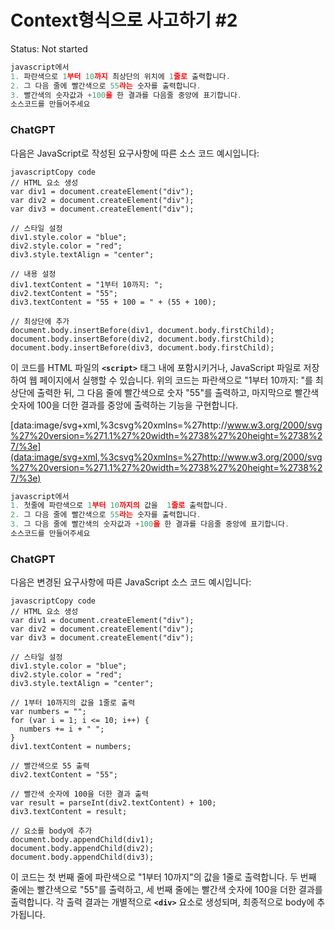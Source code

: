 # Context형식으로 사고하기 #2

Status: Not started

```jsx
javascript에서 
1. 파란색으로 1부터 10까지 최상단의 위치에 1줄로 출력합니다.
2. 그 다음 줄에 빨간색으로 55라는 숫자를 출력합니다.
3. 빨간색의 숫자값과 +100을 한 결과를 다음줄 중앙에 표기합니다.
소스코드를 만들어주세요
```

### ChatGPT

다음은 JavaScript로 작성된 요구사항에 따른 소스 코드 예시입니다:

```
javascriptCopy code
// HTML 요소 생성
var div1 = document.createElement("div");
var div2 = document.createElement("div");
var div3 = document.createElement("div");

// 스타일 설정
div1.style.color = "blue";
div2.style.color = "red";
div3.style.textAlign = "center";

// 내용 설정
div1.textContent = "1부터 10까지: ";
div2.textContent = "55";
div3.textContent = "55 + 100 = " + (55 + 100);

// 최상단에 추가
document.body.insertBefore(div1, document.body.firstChild);
document.body.insertBefore(div2, document.body.firstChild);
document.body.insertBefore(div3, document.body.firstChild);

```

이 코드를 HTML 파일의 **`<script>`** 태그 내에 포함시키거나, JavaScript 파일로 저장하여 웹 페이지에서 실행할 수 있습니다. 위의 코드는 파란색으로 "1부터 10까지: "를 최상단에 출력한 뒤, 그 다음 줄에 빨간색으로 숫자 "55"를 출력하고, 마지막으로 빨간색 숫자에 100을 더한 결과를 중앙에 출력하는 기능을 구현합니다.

[data:image/svg+xml,%3csvg%20xmlns=%27http://www.w3.org/2000/svg%27%20version=%271.1%27%20width=%2738%27%20height=%2738%27/%3e](data:image/svg+xml,%3csvg%20xmlns=%27http://www.w3.org/2000/svg%27%20version=%271.1%27%20width=%2738%27%20height=%2738%27/%3e)

```jsx
javascript에서 
1. 첫줄에 파란색으로 1부터 10까지의 값을  1줄로 출력합니다.
2. 그 다음 줄에 빨간색으로 55라는 숫자를 출력합니다.
3. 그 다음 줄에 빨간색의 숫자값과 +100을 한 결과를 다음줄 중앙에 표기합니다.
소스코드를 만들어주세요
```

### ChatGPT

다음은 변경된 요구사항에 따른 JavaScript 소스 코드 예시입니다:

```
javascriptCopy code
// HTML 요소 생성
var div1 = document.createElement("div");
var div2 = document.createElement("div");
var div3 = document.createElement("div");

// 스타일 설정
div1.style.color = "blue";
div2.style.color = "red";
div3.style.textAlign = "center";

// 1부터 10까지의 값을 1줄로 출력
var numbers = "";
for (var i = 1; i <= 10; i++) {
  numbers += i + " ";
}
div1.textContent = numbers;

// 빨간색으로 55 출력
div2.textContent = "55";

// 빨간색 숫자에 100을 더한 결과 출력
var result = parseInt(div2.textContent) + 100;
div3.textContent = result;

// 요소를 body에 추가
document.body.appendChild(div1);
document.body.appendChild(div2);
document.body.appendChild(div3);

```

이 코드는 첫 번째 줄에 파란색으로 "1부터 10까지"의 값을 1줄로 출력합니다. 두 번째 줄에는 빨간색으로 "55"를 출력하고, 세 번째 줄에는 빨간색 숫자에 100을 더한 결과를 출력합니다. 각 출력 결과는 개별적으로 **`<div>`** 요소로 생성되며, 최종적으로 body에 추가됩니다.